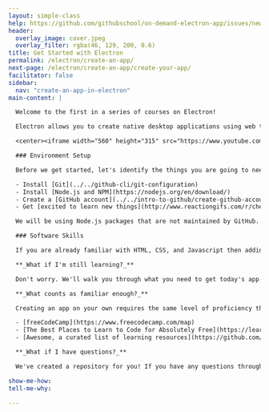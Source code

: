 ```yaml
---
layout: simple-class
help: https://github.com/githubschool/on-demand-electron-app/issues/new?title=I%20need%20help&body=Describe%20what%20you%20need%20help%20with%20here.
header:
  overlay_image: cover.jpeg
  overlay_filter: rgba(46, 129, 200, 0.6)
title: Get Started with Electron
permalink: /electron/create-an-app/
next-page: /electron/create-an-app/create-your-app/
facilitator: false
sidebar:
  nav: "create-an-app-in-electron"
main-content: |

  Welcome to the first in a series of courses on Electron!  

  Electron allows you to create native desktop applications using web technologies.

  <center><iframe width="560" height="315" src="https://www.youtube.com/embed/8YP_nOCO-4Q" frameborder="0" allowfullscreen></iframe></center>

  ### Environment Setup

  Before we get started, let's identify the things you are going to need to be successful in this course.

  - Install [Git](../../github-cli/git-configuration)
  - Install [Node.js and NPM](https://nodejs.org/en/download/)
  - Create a [GitHub account](../../intro-to-github/create-github-account)
  - Get [excited to learn new things](http://www.reactiongifs.com/r/cheering_minions.gif)

  We will be using Node.js packages that are not maintained by GitHub. This means that we chose these packages because we believe they will make the easiest, smoothest path to get up and running. However, as you continue to work with Electron, there may be other packages that are better fits for your projects.

  ### Software Skills

  If you are already familiar with HTML, CSS, and Javascript then adding Electron to your toolkit will be :cake:. For this course, the basics are more than enough.

  **_What if I'm still learning?_**

  Don't worry. We'll walk you through what you need to get today's app running, even if you don't have much experience in these technologies.

  **_What counts as familiar enough?_**

  Creating an app on your own requires the same level of proficiency that you'd need to create that app for the browser. If you are just getting started, here are a few free courses to consider:

  - [freeCodeCamp](https://www.freecodecamp.com/map)
  - [The Best Places to Learn to Code for Absolutely Free](https://learntocodewith.me/posts/code-for-free/)
  - [Awesome, a curated list of learning resources](https://github.com/sindresorhus/awesome)

  **_What if I have questions?_**

  We've created a repository for you! If you have any questions throughout this course, go here to open an issue and ask a question: [On Demand Electron App Repo](https://github.com/githubschool/on-demand-electron-app).

show-me-how:
tell-me-why:

---
```

